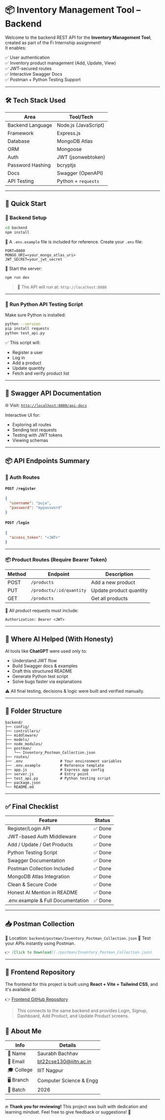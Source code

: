 # 📦 Inventory Management Tool – Backend

Welcome to the backend REST API for the **Inventory Management Tool**, created as part of the Fi Internship assignment!  
It enables:

✅ User authentication  
✅ Inventory product management (Add, Update, View)  
✅ JWT-secured routes  
✅ Interactive Swagger Docs  
✅ Postman + Python Testing Support

---

## 🛠 Tech Stack Used

| Area             | Tool/Tech               |
|------------------|-------------------------|
| Backend Language | Node.js (JavaScript)    |
| Framework        | Express.js              |
| Database         | MongoDB Atlas           |
| ORM              | Mongoose                |
| Auth             | JWT (jsonwebtoken)      |
| Password Hashing | bcryptjs                |
| Docs             | Swagger (OpenAPI)       |
| API Testing      | Python + `requests`     |

---

## 🚀 Quick Start

### 🔧 Backend Setup

```bash
cd backend
npm install
````

📁 A `.env.example` file is included for reference.
Create your `.env` file:

```env
PORT=8080
MONGO_URI=<your_mongo_atlas_uri>
JWT_SECRET=your_jwt_secret
```

🔌 Start the server:

```bash
npm run dev
```

> 📡 The API will run at: `http://localhost:8080`

---

### 🧪 Run Python API Testing Script

Make sure Python is installed:

```bash
python --version
pip install requests
python test_api.py
```

✅ This script will:

* Register a user
* Log in
* Add a product
* Update quantity
* Fetch and verify product list

---

## 📘 Swagger API Documentation

🌐 Visit: [`http://localhost:8080/api-docs`](http://localhost:8080/api-docs)

Interactive UI for:

* Exploring all routes
* Sending test requests
* Testing with JWT tokens
* Viewing schemas

---

## 📦 API Endpoints Summary

### 🔐 Auth Routes

#### `POST /register`

```json
{
  "username": "puja",
  "password": "mypassword"
}
```

#### `POST /login`

```json
{
  "access_token": "<JWT>"
}
```

---

### 📦 Product Routes (Require Bearer Token)

| Method | Endpoint                 | Description             |
| ------ | ------------------------ | ----------------------- |
| POST   | `/products`              | Add a new product       |
| PUT    | `/products/:id/quantity` | Update product quantity |
| GET    | `/products`              | Get all products        |

📌 All product requests must include:

```
Authorization: Bearer <JWT>
```

---

## 🤖 Where AI Helped (With Honesty)

AI tools like **ChatGPT** were used only to:

* Understand JWT flow
* Build Swagger docs & examples
* Draft this structured README
* Generate Python test script
* Solve bugs faster via explanations

⚠️ All final testing, decisions & logic were built and verified manually.

---

## 📂 Folder Structure

```
backend/
├── config/
├── controllers/
├── middleware/
├── models/
├── node_modules/
├── postman/
│   └── Inventory_Postman_Collection.json
├── routes/
├── .env                 # Your environment variables
├── .env.example         # Reference template
├── app.js               # Express app config
├── server.js            # Entry point
├── test_api.py          # Python testing script
├── package.json
└── README.md
```

---

## ✅ Final Checklist

| Feature                           | Status |
| --------------------------------- | ------ |
| Register/Login API                | ✅ Done |
| JWT-based Auth Middleware         | ✅ Done |
| Add / Update / Get Products       | ✅ Done |
| Python Testing Script             | ✅ Done |
| Swagger Documentation             | ✅ Done |
| Postman Collection Included       | ✅ Done |
| MongoDB Atlas Integration         | ✅ Done |
| Clean & Secure Code               | ✅ Done |
| Honest AI Mention in README       | ✅ Done |
| .env.example & Full Documentation | ✅ Done |

---

## 📥 Postman Collection

📁 Location: `backend/postman/Inventory_Postman_Collection.json`
🧪 Test your APIs instantly using Postman.

```md
👉 [Click to Download](./postman/Inventory_Postman_Collection.json)
```

---

## 🔗 Frontend Repository

The frontend for this project is built using **React + Vite + Tailwind CSS**, and it's available at:

👉 [Frontend GitHub Repository](https://github.com/saurabhbachhav/inventory-management-system-frontend)

> This connects to the same backend and provides Login, Signup, Dashboard, Add Product, and Update Product screens.


## 🙋 About Me

| Info       | Details                                                       |
| ---------- | ------------------------------------------------------------- |
| 👤 Name    | Saurabh Bachhav                                               |
| 📧 Email   | [bt22cse130@iiitn.ac.in](mailto:bt22cse130@iiitn.ac.in) |
| 🎓 College | IIIT Nagpur                                                   |
| 🖥️ Branch | Computer Science & Engg                                       |
| 🎯 Batch   | 2026                                                          |

---

🔚 **Thank you for reviewing!**
This project was built with dedication and learning mindset.
Feel free to give feedback or suggestions! 🙌
